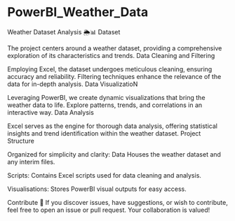 # PowerBI_Weather_Data
Weather Dataset Analysis 🌦️📊
Dataset

The project centers around a weather dataset, providing a comprehensive exploration of its characteristics and trends.
Data Cleaning and Filtering

Employing Excel, the dataset undergoes meticulous cleaning, ensuring accuracy and reliability. Filtering techniques enhance the relevance of the data for in-depth analysis.
Data VisualizatioN

Leveraging PowerBI, we create dynamic visualizations that bring the weather data to life. Explore patterns, trends, and correlations in an interactive way.
Data Analysis

Excel serves as the engine for thorough data analysis, offering statistical insights and trend identification within the weather dataset.
Project Structure

Organized for simplicity and clarity:
Data
Houses the weather dataset and any interim files.

Scripts: Contains Excel scripts used for data cleaning and analysis.

Visualisations: Stores PowerBI visual outputs for easy access.

Contribute 🚀
If you discover issues, have suggestions, or wish to contribute, feel free to open an issue or pull request. Your collaboration is valued!
